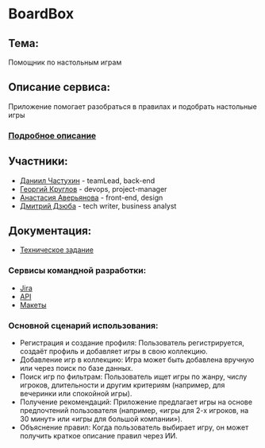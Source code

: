 # BoardBox

## Тема: 

Помощник по настольным играм

## Описание сервиса: 

Приложение помогает разобраться в правилах и подобрать настольные игры

### [Подробное описание](https://docs.google.com/document/d/1vdSPcaU3Bp6Qdrfr5rcl3748hgAHZfkoPny65yN-GPQ/edit?usp=sharing)

## Участники:
* [Даниил Частухин](https://t.me/Dadypool) - teamLead, back-end 
* [Георгий Круглов](https://t.me/ronimizy) - devops, project-manager
* [Анастасия Аверьянова](https://t.me/nastasia22av) - front-end, design
* [Дмитрий Дзюба](https://t.me/jetterro) - tech writer, business analyst

## Документация:
* [Техническое задание](documentation/ТЗ.pdf)

### Сервисы командной разработки:
* [Jira](https://duddypool.atlassian.net/jira/software/projects/BOARD/boards/1)
* [API](https://board-box.redocly.app/openapi)
* [Макеты](https://www.figma.com/design/IXi6mKW4Rq0gZnHoPrpZZ6/BoardBox?node-id=0-1&p=f&t=CeHHIhjAoQ79hC9g-0)

### Основной сценарий использования:
* Регистрация и создание профиля: Пользователь регистрируется, создаёт профиль и добавляет игры в свою коллекцию.
* Добавление игр в коллекцию: Игра может быть добавлена вручную или через поиск по базе данных.
* Поиск игр по фильтрам: Пользователь ищет игры по жанру, числу игроков, длительности и другим критериям (например, для вечеринки или спокойной игры).
* Получение рекомендаций: Приложение предлагает игры на основе предпочтений пользователя (например, «игры для 2-х игроков, на 30 минут» или «игры для большой компании»).
* Объяснение правил: Когда пользователь выбирает игру, он может получить краткое описание правил через ИИ.
